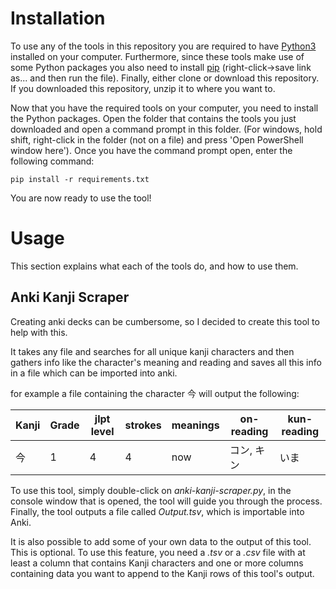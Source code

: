 # Installation

To use any of the tools in this repository you are required to have [Python3](https://www.python.org/downloads/)
installed on your computer. Furthermore, since these tools make use of some Python packages you also need to install
[pip](https://bootstrap.pypa.io/get-pip.py) (right-click->save link as... and then run the file). Finally, either clone 
or download this repository. If you downloaded this repository, unzip it to where you want to. 

Now that you have the required tools on your computer, you need to install the Python packages. Open the folder that
contains the tools you just downloaded and open a command prompt in this folder. (For windows, hold shift, right-click
in the folder (not on a file) and press 'Open PowerShell window here'). Once you have the
command prompt open, enter the following command:
```
pip install -r requirements.txt
```

You are now ready to use the tool!

# Usage

This section explains what each of the tools do, and how to use them.
## Anki Kanji Scraper

Creating anki decks can be cumbersome, so I decided to create this tool to help with this.

It takes any file and searches for all unique kanji characters and then gathers info like the character's meaning and 
reading and saves all this info in a file which can be imported into anki.

for example a file containing the character 今 will output the following:

|Kanji	| Grade	| jlpt level | strokes | meanings | on-reading	| kun-reading |
|-------|-------|------------|---------|----------|-------------|-------------|
|今	    |1	    |4           |4	       |now	      |コン, キン   	|いま

To use this tool, simply double-click on _anki-kanji-scraper.py_, in the console window that is opened, the tool will 
guide you through the process. Finally, the tool outputs a file called _Output.tsv_, which is importable into Anki.

It is also possible to add some of your own data to the output of this tool. This is optional. To use this feature, 
you need a _.tsv_ or a _.csv_ file with at least a column that contains Kanji characters and one or more columns
containing data you want to append to the Kanji rows of this tool's output.